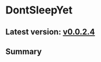 # DontSleepYet

## Latest version: [v0.0.2.4](https://github.com/adamsapple/DontSleepYet/releases)

## Summary
